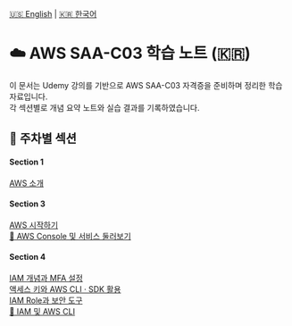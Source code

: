 [🇺🇸 English](/) | [🇰🇷 한국어](/ko/)

# ☁️ AWS SAA-C03 학습 노트 (🇰🇷)

이 문서는 Udemy 강의를 기반으로 AWS SAA-C03 자격증을 준비하며 정리한 학습 자료입니다.  
각 섹션별로 개념 요약 노트와 실습 결과를 기록하였습니다.

## 📅 주차별 섹션

<div class="weekly-section-container">

  <div class="weekly-section-card">
    <h4>Section 1</h4>
    <a href="#/ko/section1/notes.md">AWS 소개</a>
  </div>

  <div class="weekly-section-card">
    <h4>Section 3</h4>
    <a href="#/ko/section3/notes.md">AWS 시작하기</a><br>
    <a href="#/ko/section3/labs.md">🧪 AWS Console 및 서비스 둘러보기</a>
  </div>

  <div class="weekly-section-card">
    <h4>Section 4</h4>
    <a href="#/ko/section4/notes/note1.md">IAM 개념과 MFA 설정</a><br>
    <a href="#/ko/section4/notes/note2.md">액세스 키와 AWS CLI · SDK 활용</a><br>
    <a href="#/ko/section4/notes/note3.md">IAM Role과 보안 도구</a><br>
    <a href="#/ko/section4/labs/lab1.md">🧪 IAM 및 AWS CLI</a>
  </div>

</div>